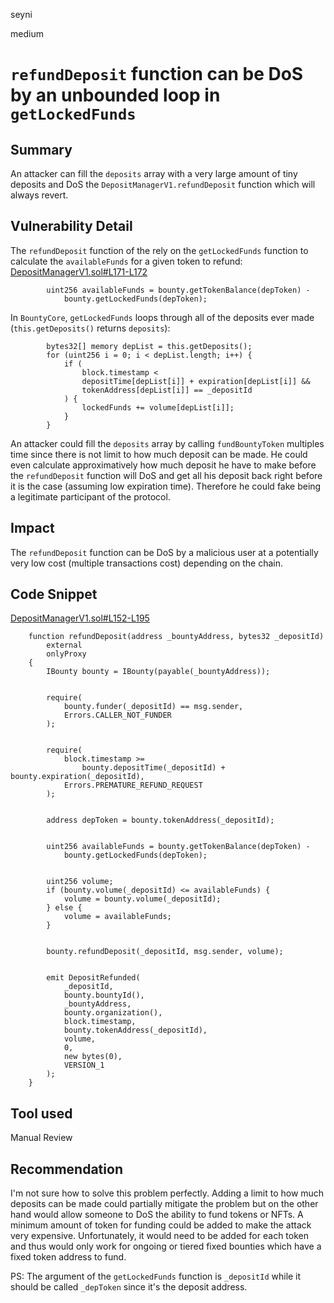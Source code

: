 seyni

medium

# `refundDeposit` function can be DoS by an unbounded loop in `getLockedFunds`

## Summary
An attacker can fill the `deposits` array with a very large amount of tiny deposits and DoS the `DepositManagerV1.refundDeposit` function which will always revert.

## Vulnerability Detail
The `refundDeposit` function of the rely on the `getLockedFunds` function to calculate the `availableFunds` for a given token to refund:
[DepositManagerV1.sol#L171-L172](https://github.com/sherlock-audit/2023-02-openq/blob/main/contracts/DepositManager/Implementations/DepositManagerV1.sol#L171-L172)
```solidity
        uint256 availableFunds = bounty.getTokenBalance(depToken) -
            bounty.getLockedFunds(depToken);
```
In `BountyCore`, `getLockedFunds` loops through all of the deposits ever made (`this.getDeposits()` returns `deposits`):
```solidity
        bytes32[] memory depList = this.getDeposits();
        for (uint256 i = 0; i < depList.length; i++) {
            if (
                block.timestamp <
                depositTime[depList[i]] + expiration[depList[i]] &&
                tokenAddress[depList[i]] == _depositId
            ) {
                lockedFunds += volume[depList[i]];
            }
        }
```
An attacker could fill the `deposits` array by calling `fundBountyToken` multiples time since there is not limit to how much deposit can be made. He could even calculate approximatively how much deposit he have to make before the `refundDeposit` function will DoS and get all his deposit back right before it is the case (assuming low expiration time). Therefore he could fake being a legitimate participant of the protocol.

## Impact
The `refundDeposit` function can be DoS by a malicious user at a potentially very low cost (multiple transactions cost) depending on the chain. 

## Code Snippet

[DepositManagerV1.sol#L152-L195](https://github.com/sherlock-audit/2023-02-openq/blob/main/contracts/DepositManager/Implementations/DepositManagerV1.sol#L152-L195)
```solidity
    function refundDeposit(address _bountyAddress, bytes32 _depositId)
        external
        onlyProxy
    {
        IBounty bounty = IBounty(payable(_bountyAddress));


        require(
            bounty.funder(_depositId) == msg.sender,
            Errors.CALLER_NOT_FUNDER
        );


        require(
            block.timestamp >=
                bounty.depositTime(_depositId) + bounty.expiration(_depositId),
            Errors.PREMATURE_REFUND_REQUEST
        );


        address depToken = bounty.tokenAddress(_depositId);


        uint256 availableFunds = bounty.getTokenBalance(depToken) -
            bounty.getLockedFunds(depToken);


        uint256 volume;
        if (bounty.volume(_depositId) <= availableFunds) {
            volume = bounty.volume(_depositId);
        } else {
            volume = availableFunds;
        }


        bounty.refundDeposit(_depositId, msg.sender, volume);


        emit DepositRefunded(
            _depositId,
            bounty.bountyId(),
            _bountyAddress,
            bounty.organization(),
            block.timestamp,
            bounty.tokenAddress(_depositId),
            volume,
            0,
            new bytes(0),
            VERSION_1
        );
    }
```

## Tool used

Manual Review

## Recommendation
I'm not sure how to solve this problem perfectly.
Adding a limit to how much deposits can be made could partially mitigate the problem but on the other hand would allow someone to DoS the ability to fund tokens or NFTs.
A minimum amount of token for funding could be added to make the attack very expensive. Unfortunately, it would need to be added for each token and thus would only work for ongoing or tiered fixed bounties which have a fixed token address to fund.

PS: The argument of the `getLockedFunds` function is `_depositId` while it should be called `_depToken` since it's the deposit address.